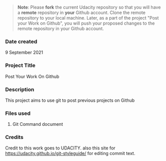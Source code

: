 >**Note**: Please **fork** the current Udacity repository so that you will have a **remote** repository in **your** Github account. Clone the remote repository to your local machine. Later, as a part of the project "Post your Work on Github", you will push your proposed changes to the remote repository in your Github account.

### Date created
9 September 2021

### Project Title
Post Your Work On Github

### Description
This project aims to use git to post previous projects on Github

### Files used
1. Git Command document

### Credits
Credit to this work goes to UDACITY. also this site for https://udacity.github.io/git-styleguide/ for editing commit text.

